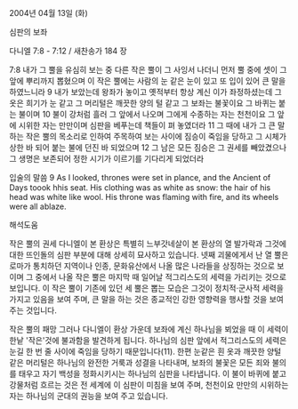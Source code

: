 2004년 04월 13일 (화)

심판의 보좌



다니엘 7:8 - 7:12 / 새찬송가 184 장


7:8 내가 그 뿔을 유심히 보는 중 다른 작은 뿔이 그 사잉서 나더니 먼저 뿔 중에 셋이 그 앞에 뿌리까지 뽑혔으며 이  작은 뿔에는 사람의 눈 같은  눈이 있고 또 입이 있어 큰 말을 하였느니라
9 내가 보았는데 왕좌가 놓이고 옛적부터 항상 계신  이가 좌정하셨는데 그 옷은 희기가 눈 같고 그 머리털은 깨끗한 양의 털 같고 그 보좌는 불꽃이요 그 바퀴는 붙는 불이며
10 불이 강처럼 흘러 그 앞에서 나오며 그에게 수종하는 자는 천천이요 그 앞에 시위한 자는 만만이며 심판을 베푸는데 책들이 펴 놓였더라
11 그 때에 내가 그  큰 말하는 작은 뿔의 목소리로 인하여 주목하여 보는 사이에 짐승이 죽임을 당하고 그 시체가 상한 바 되어 붙는 불에 던진 바 되었으며
12 그 남은 모든 짐승은 그 권세를 빼았겼으나 그 생명은 보존되어 정한 시기가 이르기를 기다리게 되었더라

입술의 말씀
9 As I looked, thrones were set in plance, and the Ancient of Days toook hhis seat.  His clothing was as white as snow: the hair of his head was white like wool.  His throne was flaming with fire, and its wheels were all ablaze.

해석도움





작은  뿔의 권세
다니엘이 본 환상은 특별히 느부갓네살이 본 환상의 열 발가락과 그것에 대한 뜨인돌의 심판 부분에 대해 상세히 묘사하고 있습니다.  넷째 괴물에게서 난 열 뿔은 로마가 통치하던 지역이나 인종, 문화유산에서 나올 많은 나라들을 상징하는 것으로 보이며 그 중에서 나올 작은 뿔은 마지막 때 일어날 적그리스도의 세력을 가리키는 것으로 보입니다.  이 작은 뿔이 기존에 있던 세 뿔은 뽑는 모습은 그것이 정치적·군사적 세력을 가지고 있음을 보여 주며, 큰 말을 하는 것은 종교적인 강한 영향력을 행사할 것을 보여 주는 것입니다.


작은 뿔의 패망
그러나 다니엘이 환상 가운데 보좌에 계신 하나님을 뵈었을 때 이 세력이 한낱 '작은'것에 불과함을 발견하게 됩니다.  하나님의 심판 앞에서 적그리스도의 세력은 눈길 한 번 줄 사이에 죽임을 당하기 때문입니다(11).  한편 눈같은 흰 옷과 깨끗한 양털 같은 머리털은 하나님의 완전한 거룩과 성결을 나타내며, 보좌의 불꽃은 모든 죄와 불의를 태우고 자기 백성을 정화시키시는 하나님의 심판을 나타냅니다.  이 불이 바퀴에 붙고 강물처럼 흐르는 것은 전 세계에 이 심판이 미침을 보여 주며, 천천이요 만만의 시위하는 자는 하나님의 군대의 권능을 보여 주고 있습니다.